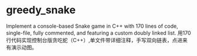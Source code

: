 # greedy_snake
Implement a console-based Snake game in C++ with 170 lines of code, single-file, fully commented, and featuring a custom doubly linked list. 用170行代码实现控制台版贪吃蛇（C++）,单文件带详细注释，手写双向链表，点进来有演示动图。
